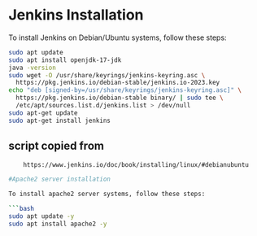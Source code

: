# Jenkins Installation

To install Jenkins on Debian/Ubuntu systems, follow these steps:

```bash
sudo apt update
sudo apt install openjdk-17-jdk
java -version
sudo wget -O /usr/share/keyrings/jenkins-keyring.asc \
  https://pkg.jenkins.io/debian-stable/jenkins.io-2023.key
echo "deb [signed-by=/usr/share/keyrings/jenkins-keyring.asc]" \
  https://pkg.jenkins.io/debian-stable binary/ | sudo tee \
  /etc/apt/sources.list.d/jenkins.list > /dev/null
sudo apt-get update
sudo apt-get install jenkins
```
## script copied from 
``` bash
    https://www.jenkins.io/doc/book/installing/linux/#debianubuntu

#Apache2 server installation

To install apache2 server systems, follow these steps:

```bash
sudo apt update -y
sudo apt install apache2 -y

```
